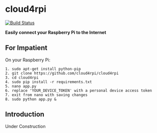 cloud4rpi
=========

[![Build Status](https://travis-ci.org/cloud4rpi/cloud4rpi.svg?branch=master)](https://travis-ci.org/cloud4rpi/cloud4rpi)

**Easily connect your Raspberry Pi to the Internet**

For Impatient
-------------

On your Raspberry Pi:

```
1. sudo apt-get install python-pip
2. git clone https://github.com/cloud4rpi/cloud4rpi
3. cd cloud4rpi
4. sudo pip install -r requirements.txt
5. nano app.py
6. replace 'YOUR_DEVICE_TOKEN' with a personal device access token
7. exit from nano with saving changes
8. sudo python app.py &
```

Introduction
------------

Under Construction
